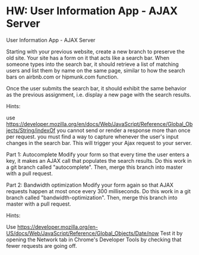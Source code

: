 # HW: User Information App - AJAX Server

User Information App - AJAX Server


Starting with your previous website, create a new branch to preserve the old site.
Your site has a form on it that acts like a search bar. When someone types into the search bar, it should retrieve a list of matching users and list them by name on the same page, similar to how the search bars on airbnb.com or hipmunk.com function.

Once the user submits the search bar, it should exhibit the same behavior as the previous assignment, i.e. display a new page with the search results.

Hints:

use https://developer.mozilla.org/en/docs/Web/JavaScript/Reference/Global_Objects/String/indexOf
you cannot send or render a response more than once per request.
you must find a way to capture whenever the user's input changes in the search bar. This will trigger your Ajax request to your server.

Part 1: Autocomplete
Modify your form so that every time the user enters a key, it makes an AJAX call that populates the search results.
Do this work in a git branch called "autocomplete". Then, merge this branch into master with a pull request.

Part 2: Bandwidth optimization
Modify your form again so that AJAX requests happen at most once every 300 milliseconds.
Do this work in a git branch called "bandwidth-optimization". Then, merge this branch into master with a pull request.

Hints:

Use https://developer.mozilla.org/en-US/docs/Web/JavaScript/Reference/Global_Objects/Date/now 
Test it by opening the Network tab in Chrome's Developer Tools by checking that fewer requests are going off.
